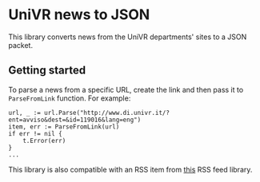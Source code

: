# UniVR news to JSON
This library converts news from the UniVR departments' sites to a JSON packet.

## Getting started

To parse a news from a specific URL, create the link and then pass it to `ParseFromLink` function. For example:
```
url, _ := url.Parse("http://www.di.univr.it/?ent=avviso&dest=&id=119016&lang=eng")
item, err := ParseFromLink(url)
if err != nil {
    t.Error(err)
}
...
```

This library is also compatible with an RSS item from [this](github.com/jteeuwen/go-pkg-rss) RSS feed library.
